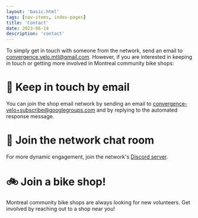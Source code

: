 ```yaml
---
layout: 'basic.html'
tags: [nav-items, index-pages]
title: 'Contact'
date: 2023-06-14
description: 'contact'
---
```


To simply get in touch with someone from the network, send an email to <a href="mailto:convergence.velo.mtl@gmail.com">convergence.velo.mtl@gmail.com</a>. However, if you are interested in keeping in touch or getting more involved in Montreal community bike shops:

# 📧 Keep in touch by email

You can join the shop email network by sending an email to <a href="mailto:convergence-velo+subscribe@googlegroups.com">convergence-velo+subscribe@googlegroups.com</a> and by replying to the automated response message.

# 💬 Join the network chat room

For more dynamic engagement, join the network's [Discord server](https://discord.gg/Y999xAWAXq).

# 🚲 Join a bike shop!

Montreal community bike shops are always looking for new volunteers. Get involved by reaching out to a shop near you!